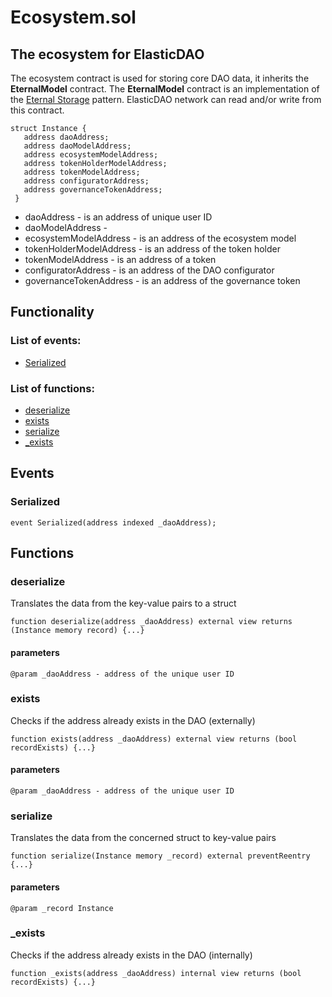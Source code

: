 # Ecosystem.sol

## The ecosystem for ElasticDAO

The ecosystem contract is used for storing core DAO data, it inherits the **EternalModel**  contract. The **EternalModel**  contract is an implementation of the [Eternal Storage](https://fravoll.github.io/solidity-patterns/eternal_storage.html) pattern. ElasticDAO network can read and/or write from this contract.

```text
struct Instance {
   address daoAddress;
   address daoModelAddress;
   address ecosystemModelAddress;
   address tokenHolderModelAddress;
   address tokenModelAddress;
   address configuratorAddress;
   address governanceTokenAddress;
 }
```

* daoAddress - is an address of unique user ID
* daoModelAddress - 
* ecosystemModelAddress - is an address of the ecosystem model
* tokenHolderModelAddress - is an address of the token holder
* tokenModelAddress - is an address of a token
* configuratorAddress - is an address of the DAO configurator
* governanceTokenAddress - is an address of the governance token

## Functionality

### List of events:

* [Serialized](https://app.gitbook.com/@elasticdao/s/docs/~/drafts/-MUUNkCuPjp2572zw0OD/contracts/ecosystem.sol#serialized)

### List of functions:

* [deserialize](https://app.gitbook.com/@elasticdao/s/docs/~/drafts/-MUUNkCuPjp2572zw0OD/contracts/ecosystem.sol#derialize)
* [exists](https://app.gitbook.com/@elasticdao/s/docs/~/drafts/-MUUNkCuPjp2572zw0OD/contracts/ecosystem.sol#exists)
* [serialize](https://app.gitbook.com/@elasticdao/s/docs/~/drafts/-MUUNkCuPjp2572zw0OD/contracts/ecosystem.sol#serialize)
* [\_exists](https://app.gitbook.com/@elasticdao/s/docs/~/drafts/-MUUNkCuPjp2572zw0OD/contracts/ecosystem.sol#_exists)

## Events

### Serialized

```text
event Serialized(address indexed _daoAddress);
```

## Functions

### deserialize

Translates the data from the key-value pairs to a struct

```text
function deserialize(address _daoAddress) external view returns (Instance memory record) {...}
```

#### parameters

```text
@param _daoAddress - address of the unique user ID
```

### exists

Checks if the address already exists in the DAO \(externally\)

```text
function exists(address _daoAddress) external view returns (bool recordExists) {...}
```

#### parameters

```text
@param _daoAddress - address of the unique user ID
```

### serialize

Translates the data from the concerned struct to key-value pairs

```text
function serialize(Instance memory _record) external preventReentry {...}
```

#### parameters

```text
@param _record Instance
```

### \_exists

Checks if the address already exists in the DAO \(internally\)

```text
function _exists(address _daoAddress) internal view returns (bool recordExists) {...}
```

